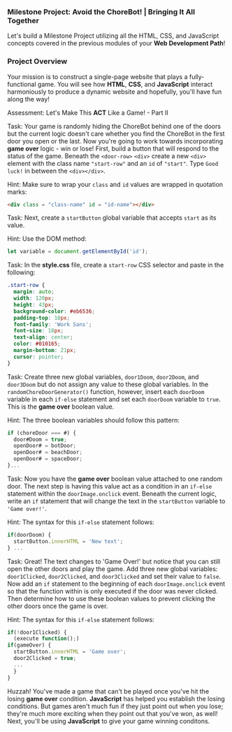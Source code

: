 ### Milestone Project: Avoid the ChoreBot! | Bringing It All Together

Let's build a Milestone Project utilizing all the HTML, CSS, and JavaScript concepts covered in the previous modules of your __Web Development Path__!

### Project Overview
Your mission is to construct a single-page website that plays a fully-functional game. You will see how __HTML__, __CSS__, and __JavaScript__ interact harmoniously to produce a dynamic website and hopefully, you'll have fun along the way!

Assessment: Let's Make This __ACT__ Like a Game! - Part II

Task: Your game is randomly hiding the ChoreBot behind one of the doors but the current logic doesn't care whether you find the ChoreBot in the first door you open or the last. Now you're going to work towards incorporating __game over__ logic - win or lose! First, build a button that will respond to the status of the game. Beneath the `<door-row>` `<div>` create a new `<div>` element with the class name `"start-row"` and an `id` of `"start"`. Type `Good luck!` in between the `<div></div>`.

Hint: Make sure to wrap your `class` and `id` values are wrapped in quotation marks:

```html
<div class = "class-name" id = "id-name"></div>
```

Task: Next, create a `startButton` global variable that accepts `start` as its value.
    
Hint: Use the DOM method: 

```JavaScript
let variable = document.getElementById('id');
```

Task: In the __style.css__ file, create a `start-row` CSS selector and paste in the following:

```css
.start-row {
  margin: auto;
  width: 120px;
  height: 43px;
  background-color: #eb6536;
  padding-top: 18px;
  font-family: 'Work Sans';
  font-size: 18px;
  text-align: center;
  color: #010165;
  margin-bottom: 21px;
  cursor: pointer;
}
```

Task: Create three new global variables, `door1Doom`, `door2Doom`, and `door3Doom` but do not assign any value to these global variables.  In the `randomChoreDoorGenerator()` function, however, insert each `doorDoom` variable in each `if-else` statement and set each `doorDoom` variable to `true`. This is the __game over__ boolean value.

Hint: The three boolean variables should follow this pattern:

```JavaScript
if (choreDoor === #) {
  door#Doom = true;
  openDoor# = botDoor;
  openDoor# = beachDoor;
  openDoor# = spaceDoor;
}...
```

Task: Now you have the __game over__ boolean value attached to one random door. The next step is having this value act as a condition in an `if-else` statement within the `doorImage.onclick` event. Beneath the current logic, write an `if` statement that will change the text in the `startButton` variable to `'Game over!'`.

Hint: The syntax for this `if-else` statement follows:

```JavaScript
if(doorDoom) {
  startButton.innerHTML = 'New text';
} ...
```

Task: Great! The text changes to 'Game Over!' but notice that you can still open the other doors and play the game. Add three new global variables: `door1Clicked`, `door2Clicked`, and `door3Clicked` and set their value to `false`. Now add an `if` statement to the beginning of each `doorImage.onclick` event so that the function within is only executed if the door was never clicked. Then determine how to use these boolean values to prevent clicking the other doors once the game is over.

Hint: The syntax for this `if-else` statement follows:

```JavaScript
if(!door1Clicked) {
  (execute function();)
if(gameOver) {
  startButton.innerHTML = 'Game over';
  door2Clicked = true;
  ...
  }
}
```

Huzzah! You've made a game that can't be played once you've hit the losing __game over__ condition. __JavaScript__ has helped you establish the losing conditions. But games aren't much fun if they just point out when you lose; they're much more exciting when they point out that you've won, as well! Next, you'll be using __JavaScript__ to give your game winning conditons.

